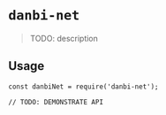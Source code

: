 # `danbi-net`

> TODO: description

## Usage

```
const danbiNet = require('danbi-net');

// TODO: DEMONSTRATE API
```
